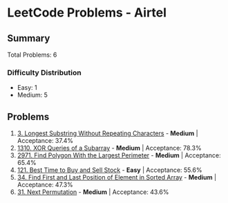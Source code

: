 # LeetCode Problems - Airtel

## Summary
Total Problems: 6

### Difficulty Distribution

- Easy: 1
- Medium: 5

## Problems

1. [3. Longest Substring Without Repeating Characters](https://leetcode.com/problems/longest-substring-without-repeating-characters/) - **Medium** | Acceptance: 37.4%
2. [1310. XOR Queries of a Subarray](https://leetcode.com/problems/xor-queries-of-a-subarray/) - **Medium** | Acceptance: 78.3%
3. [2971. Find Polygon With the Largest Perimeter](https://leetcode.com/problems/find-polygon-with-the-largest-perimeter/) - **Medium** | Acceptance: 65.4%
4. [121. Best Time to Buy and Sell Stock](https://leetcode.com/problems/best-time-to-buy-and-sell-stock/) - **Easy** | Acceptance: 55.6%
5. [34. Find First and Last Position of Element in Sorted Array](https://leetcode.com/problems/find-first-and-last-position-of-element-in-sorted-array/) - **Medium** | Acceptance: 47.3%
6. [31. Next Permutation](https://leetcode.com/problems/next-permutation/) - **Medium** | Acceptance: 43.6%